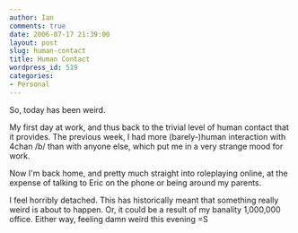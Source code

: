 ```yaml
---
author: Ian
comments: true
date: 2006-07-17 21:39:00
layout: post
slug: human-contact
title: Human Contact
wordpress_id: 519
categories:
- Personal
---
```


So, today has been weird.  

My first day at work, and thus back to the trivial level of human contact that it provides.  The previous week, I had more (barely-)human interaction with 4chan /b/ than with anyone else, which put me in a very strange mood for work.  

Now I'm back home, and pretty much straight into roleplaying online, at the expense of talking to Eric on the phone or being around my parents.  

I feel horribly detached.  This has historically meant that something really weird is about to happen.  Or, it could be a result of my banality 1,000,000 office.  Either way, feeling damn weird this evening =S
